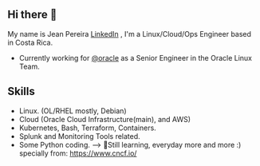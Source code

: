 ## Hi there 👋

My name is Jean Pereira [LinkedIn](https://www.linkedin.com/in/jean-pereira-1018aa161/) , I'm a Linux/Cloud/Ops Engineer based in Costa Rica.
- Currently working for [@oracle](https://github.com/oracle) as a Senior Engineer in the Oracle Linux Team.

## Skills
- Linux. (OL/RHEL mostly, Debian)
- Cloud (Oracle Cloud Infrastructure(main), and AWS)
- Kubernetes, Bash, Terraform, Containers.
- Splunk and Monitoring Tools related.
- Some Python coding.
--> 🌱Still learning, everyday more and more :) specially from: https://www.cncf.io/
